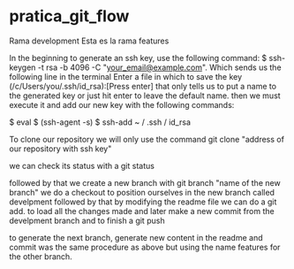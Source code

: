 # pratica_git_flow
Rama development
Esta es la rama features 

In the beginning to generate an ssh key, use the following command: $ ssh-keygen -t rsa -b 4096 -C "your_email@example.com". Which sends us the following line in the terminal Enter a file in which to save the key (/c/Users/you/.ssh/id_rsa):[Press enter] that only tells us to put a name to the generated key or just hit enter to leave the default name.
then we must execute it and add our new key with the following commands:

$ eval $ (ssh-agent -s)
$ ssh-add ~ / .ssh / id_rsa

To clone our repository we will only use the command
git clone "address of our repository with ssh key"

we can check its status with a git status

followed by that we create a new branch with
git branch "name of the new branch"
we do a checkout to position ourselves in the new branch called develpment
followed by that by modifying the readme file we can do a git add. to load all the changes made and later make a new commit from the develpment branch
and to finish a git push

to generate the next branch, generate new content in the readme and commit was the same procedure as above but using the name features for the other branch.
